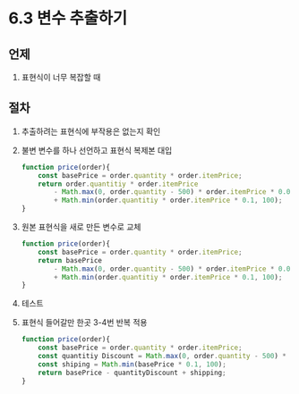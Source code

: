 # 6.3 변수 추출하기

## 언제

1) 표현식이 너무 복잡할 때

## 절차

1) 추출하려는 표현식에 부작용은 없는지 확인

2) 불변 변수를 하나 선언하고 표현식 복제본 대입

    ```javascript
    function price(order){
        const basePrice = order.quantity * order.itemPrice;
        return order.quantitiy * order.itemPrice
            - Math.max(0, order.quantity - 500) * order.itemPrice * 0.05
            + Math.min(order.quantitiy * order.itemPrice * 0.1, 100);
    }
    ```

3) 원본 표현식을 새로 만든 변수로 교체

    ```javascript
    function price(order){
        const basePrice = order.quantity * order.itemPrice;
        return basePrice
            - Math.max(0, order.quantity - 500) * order.itemPrice * 0.05
            + Math.min(order.quantitiy * order.itemPrice * 0.1, 100);
    }
    ```

4) 테스트

5) 표현식 들어갈만 한곳 3-4번 반복 적용

    ```javascript
    function price(order){
        const basePrice = order.quantity * order.itemPrice;
        const quantitiy Discount = Math.max(0, order.quantity - 500) * order.itemPrice * 0.05; 
        const shiping = Math.min(basePrice * 0.1, 100); 
        return basePrice - quantityDiscount + shipping;
    }
    ```
